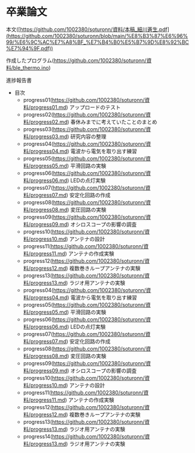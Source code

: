 # 卒業論文
 本文([https://github.com/1002380/soturonn/資料/本稿_細川蒼生.pdf](https://github.com/1002380/soturonn/blob/main/%E8%B3%87%E6%96%99/%E6%9C%AC%E7%A8%BF_%E7%B4%B0%E5%B7%9D%E8%92%BC%E7%94%9F.pdf))
 
 作成したプログラム(https://github.com/1002380/soturonn/資料/ble_thermo.ino)
 
 進捗報告書
  - 目次
    - progress01(https://github.com/1002380/soturonn/資料/progress01.md) アップロードのテスト
    - progress02(https://github.com/1002380/soturonn/資料/progress02.md) 春休みまでに考えていたことのまとめ
    - progress03(https://github.com/1002380/soturonn/資料/progress03.md) 研究内容の整理
    - progress04(https://github.com/1002380/soturonn/資料/progress04.md) 電波から電気を取り出す練習
    - progress05(https://github.com/1002380/soturonn/資料/progress05.md) 平滑回路の実験
    - progress06(https://github.com/1002380/soturonn/資料/progress06.md) LEDの点灯実験
    - progress07(https://github.com/1002380/soturonn/資料/progress07.md) 安定化回路の作成
    - progress08(https://github.com/1002380/soturonn/資料/progress08.md) 変圧回路の実験
    - progress09(https://github.com/1002380/soturonn/資料/progress09.md) オシロスコープの影響の調査
    - progress10(https://github.com/1002380/soturonn/資料/progress10.md) アンテナの設計
    - progress11(https://github.com/1002380/soturonn/資料/progress11.md) アンテナの作成実験 
    - progress12(https://github.com/1002380/soturonn/資料/progress12.md) 複数巻きループアンテナの実験
    - progress13(https://github.com/1002380/soturonn/資料/progress13.md) ラジオ用アンテナの実験
    - progress04(https://github.com/1002380/soturonn/資料/progress04.md) 電波から電気を取り出す練習
    - progress05(https://github.com/1002380/soturonn/資料/progress05.md) 平滑回路の実験
    - progress06(https://github.com/1002380/soturonn/資料/progress06.md) LEDの点灯実験
    - progress07(https://github.com/1002380/soturonn/資料/progress07.md) 安定化回路の作成
    - progress08(https://github.com/1002380/soturonn/資料/progress08.md) 変圧回路の実験
    - progress09(https://github.com/1002380/soturonn/資料/progress09.md) オシロスコープの影響の調査
    - progress10(https://github.com/1002380/soturonn/資料/progress10.md) アンテナの設計
    - progress11(https://github.com/1002380/soturonn/資料/progress11.md) アンテナの作成実験
    - progress12(https://github.com/1002380/soturonn/資料/progress12.md) 複数巻きループアンテナの実験
    - progress13(https://github.com/1002380/soturonn/資料/progress13.md) ラジオ用アンテナの実験
    - progress14(https://github.com/1002380/soturonn/資料/progress13.md) ラジオ用アンテナの実験
